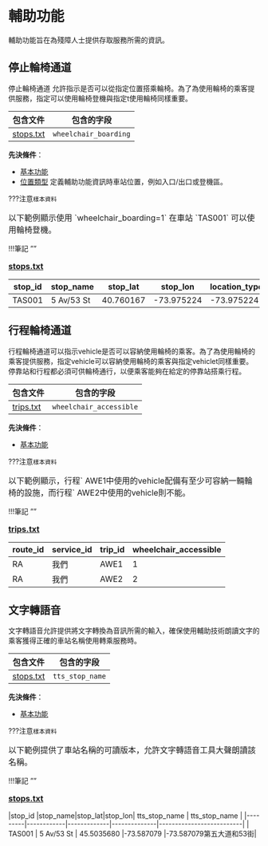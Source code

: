 # 輔助功能 
 輔助功能旨在為殘障人士提供存取服務所需的資訊。 
 
## 停止輪椅通道 
 
 停止輪椅通道 允許指示是否可以從指定位置搭乘輪椅。為了為使用輪椅的乘客提供服務，指定可以使用輪椅登機與指定t使用輪椅同樣重要。 

|包含文件 |包含的字段 | 
 |------------------------------------------------|--------------------| 
 |[stops.txt](../../../documentation/schedule/reference/#stopstxt)|`wheelchair_boarding` | 
 
 **先決條件**： 
 
 - [基本功能](../base) 
 - [位置類型](../base_add-ons/#location-types) 定義輔助功能資訊時車站位置，例如入口/出口或登機區。 

???注意`樣本資料` 
 
<p style="font-size:16px"> 
 以下範例顯示使用 `wheelchair_boarding=1` 在車站 `TAS001` 可以使用輪椅登機。 
</p> 
!!!筆記 ”” 
<p style="font-size:16px"> 
 <a href="../../../documentation/schedule/reference/#stopstxt"><b>stops.txt</b></a><br> 
</p> 

|stop_id |stop_name|stop_lat|stop_lon|location_type|wheelchair_boarding| 
 |---------|------------|------------|------------|--------------|---------------------| 
 | TAS001 | 5 Av/53 St | 40.760167 |-73.975224 |-73.975224 | 1 | 
 
 
## 行程輪椅通道 
 
 行程輪椅通道可以指示vehicle是否可以容納使用輪椅的乘客。為了為使用輪椅的乘客提供服務，指定vehicle可以容納使用輪椅的乘客與指定vehiclet同樣重要。停靠站和行程都必須可供輪椅通行，以便乘客能夠在給定的停靠站搭乘行程。 

|包含文件 |包含的字段 | 
 |------------------------------------------------|--------------------| 
 |[trips.txt](../../../documentation/schedule/reference/#tripstxt)|`wheelchair_accessible`| 
 
 **先決條件**： 
 
 - [基本功能](../base) 
 
 ???注意`樣本資料` 
 
<p style="font-size:16px"> 
 以下範例顯示，行程` AWE1中使用的vehicle配備有至少可容納一輛輪椅的設施，而行程` AWE2中使用的vehicle則不能。 
</p> 
!!!筆記 ”” 
<p style="font-size:16px"> 
 <a href="../../../documentation/schedule/reference/#tripstxt"><b>trips.txt</b></a><br> 
</p> 

|route_id |service_id |trip_id |wheelchair_accessible| 
 |----------|------------|---------|-----------------------| 
 | RA |我們| AWE1 | 1 | 
 | RA |我們| AWE2 | 2 | 
 
 
## 文字轉語音 
 
 文字轉語音允許提供將文字轉換為音訊所需的輸入，確保使用輔助技術朗讀文字的乘客獲得正確的車站名稱使用轉乘服務時。 

|包含文件 |包含的字段 | 
 |------------------------------------------------|--------------------| 
 |[stops.txt](../../../documentation/schedule/reference/#stopstxt)|`tts_stop_name` | 
 
 **先決條件**： 
 
 - [基本功能](../base) 
 
 ???注意`樣本資料` 
 
<p style="font-size:16px"> 
 以下範例提供了車站名稱的可讀版本，允許文字轉語音工具大聲朗讀該名稱。 
</p> 
!!!筆記 ”” 
<p style="font-size:16px"> 
 <a href="../../../documentation/schedule/reference/#stopstxt"><b>stops.txt</b></a><br> 
</p> 

|stop_id |stop_name|stop_lat|stop_lon| tts_stop_name | tts_stop_name | 
 |---------|------------|-------------|--------------|--------------------------| 
 | TAS001 | 5 Av/53 St | 45.5035680 |-73.587079 |-73.587079第五大道和53街| 
 

